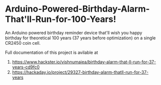 # Arduino-Powered-Birthday-Alarm-That'll-Run-for-100-Years!
An Arduino powered birthday reminder device that'll wish you happy birthday for theoretical 100 years (37 years before optimization) on a single CR2450 coin cell.

Full documentation of this project is avilable at

1. https://www.hackster.io/vishnumaiea/birthday-alarm-that-ll-run-for-37-years-cd9fc0
2. https://hackaday.io/project/29327-birthday-alarm-thatll-run-for-37-years
